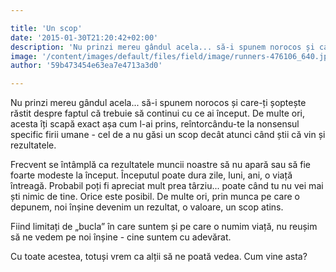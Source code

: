 ```yaml
---

title: 'Un scop'
date: '2015-01-30T21:20:42+02:00'
description: 'Nu prinzi mereu gândul acela... să-i spunem norocos și care-ți șoptește răstitdespre faptul că trebuie să continui cu ce ai început. De multe ori, acesta îțiscapă exact așa cum l-ai prins, reîntorcând'
image: '/content/images/default/files/field/image/runners-476106_640.jpg'
author: '59b473454e63ea7e4713a3d0'

---
```

<div class="kg-card-markdown"><p>Nu prinzi mereu gândul acela... să-i spunem norocos și care-ți șoptește răstit despre faptul că trebuie să continui cu ce ai început. De multe ori, acesta îți scapă exact așa cum l-ai prins, reîntorcându-te la nonsensul specific firii umane - cel de a nu găsi un scop decât atunci când știi că vin și rezultatele.</p>
<p>Frecvent se întâmplă ca rezultatele muncii noastre să nu apară sau să fie foarte modeste la început. Începutul poate dura zile, luni, ani, o viață întreagă. Probabil poți fi apreciat mult prea târziu... poate când tu nu vei mai ști nimic de tine. Orice este posibil. De multe ori, prin munca pe care o depunem, noi înșine devenim un rezultat, o valoare, un scop atins.</p>
<p>Fiind limitați de „bucla” în care suntem și pe care o numim viață, nu reușim să ne vedem pe noi înșine - cine suntem cu adevărat.</p>
<p>Cu toate acestea, totuși vrem ca alții să ne poată vedea. Cum vine asta?</p>
<p> </p>
</div>
